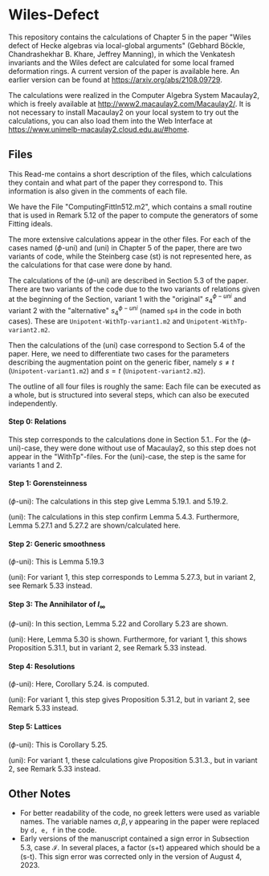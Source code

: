 # Wiles-Defect
This repository contains the calculations of Chapter 5 in the paper "Wiles defect of Hecke algebras via local-global arguments" (Gebhard Böckle, Chandrashekhar B. Khare, Jeffrey Manning), in which the Venkatesh invariants and the Wiles defect are calculated for some local framed deformation rings. 
A current version of the paper is available here. An earlier version can be found at https://arxiv.org/abs/2108.09729.

The calculations were realized in the Computer Algebra System Macaulay2, which is freely available at http://www2.macaulay2.com/Macaulay2/. 
It is not necessary to install Macaulay2 on your local system to try out the calculations, you can also load them into the Web Interface at https://www.unimelb-macaulay2.cloud.edu.au/#home.

## Files
This Read-me contains a short description of the files, which calculations they contain and what part of the paper they correspond to. This information is also given in the comments of each file.

We have the File "ComputingFittIn512.m2", which contains a small routine that is used in Remark 5.12 of the paper to compute the generators of some Fitting ideals. 

The more extensive calculations appear in the other files. For each of the cases named ($\phi$-uni) and (uni) in Chapter 5 of the paper, there are two variants of code, while the Steinberg case (st) is not represented here, as the calculations for that case were done by hand.

The calculations of the ($\phi$-uni) are described in Section 5.3 of the paper. There are two variants of the code due to the two variants of relations given at the beginning of the Section, variant 1 with the "original" $s_4^{\phi-uni}$ and variant 2 with the "alternative" $s_4^{\phi-uni}$ (named `sp4` in the code in both cases). These are `Unipotent-WithTp-variant1.m2` and `Unipotent-WithTp-variant2.m2`.

Then the calculations of the (uni) case correspond to Section 5.4 of the paper. Here, we need to differentiate two cases for the parameters describing the augmentation point on the generic fiber, namely $s \neq t$ (`Unipotent-variant1.m2`) and $s = t$ (`Unipotent-variant2.m2`).

The outline of all four files is roughly the same: Each file can be executed as a whole, but is structured into several steps, which can also be executed independently.

#### Step 0: Relations
This step corresponds to the calculations done in Section 5.1.. For the ($\phi$-uni)-case, they were done without use of Macaulay2, so this step does not appear in the "WithTp"-files. For the (uni)-case, the step is the same for variants 1 and 2.

#### Step 1: Gorensteinness
($\phi$-uni): The calculations in this step give Lemma 5.19.1. and 5.19.2.

(uni): The calculations in this step confirm Lemma 5.4.3. Furthermore, Lemma 5.27.1 and 5.27.2 are shown/calculated here.

#### Step 2: Generic smoothness
($\phi$-uni): This is Lemma 5.19.3

(uni): For variant 1, this step corresponds to Lemma 5.27.3, but in variant 2, see Remark 5.33 instead.


#### Step 3: The Annihilator of $I_{\infty}$
($\phi$-uni): In this section, Lemma 5.22 and Corollary 5.23 are shown.

(uni): Here, Lemma 5.30 is shown. Furthermore, for variant 1, this shows Proposition 5.31.1, but in variant 2, see Remark 5.33 instead.

#### Step 4: Resolutions
($\phi$-uni): Here, Corollary 5.24. is computed.

(uni): For variant 1, this step gives Proposition 5.31.2, but in variant 2, see Remark 5.33 instead.

#### Step 5: Lattices
($\phi$-uni): This is Corollary 5.25.

(uni): For variant 1, these calculations give Proposition 5.31.3., but in variant 2, see Remark 5.33 instead.

## Other Notes
* For better readability of the code, no greek letters were used as variable names. The variable names $\alpha, \beta, \gamma$ appearing in the paper were replaced by `d, e, f` in the code.
* Early versions of the manuscript contained a sign error in Subsection 5.3, case $\mathcal{I}$. In several places, a factor (s+t) appeared which should be a (s-t). This sign error was corrected only in the version of August 4, 2023.
